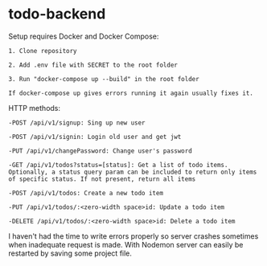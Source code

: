 # todo-backend

Setup requires Docker and Docker Compose:

    1. Clone repository

    2. Add .env file with SECRET to the root folder

    3. Run "docker-compose up --build" in the root folder

    If docker-compose up gives errors running it again usually fixes it.

HTTP methods:

    -POST /api/v1/signup: Sing up new user

    -POST /api/v1/signin: Login old user and get jwt

    -PUT /api/v1/changePassword: Change user's password

    -GET /api/v1/todos?status=[status]: Get a list of todo items. Optionally, a status query param can be included to return only items of specific status. If not present, return all items

    -POST /api/v1/todos: Create a new todo item

    -PUT /api/v1/todos/:<zero-width space>id: Update a todo item

    -DELETE /api/v1/todos/:<zero-width space>id: Delete a todo item

I haven't had the time to write errors properly so server crashes sometimes when inadequate request is made. With Nodemon server can easily be restarted by saving some project file.
